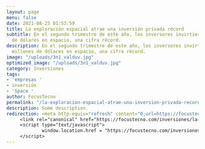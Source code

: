 ```yaml
---
layout: page
menu: false
date: 2021-08-25 01:53:59
title: La exploración espacial atrae una inversión privada récord
subtitle: En el segundo trimestre de este año, los inversores invirtieron 4.500 millones
  de dólares en espacio, una cifra récord.
description: En el segundo trimestre de este año, los inversores invirtieron 4.500
  millones de dólares en espacio, una cifra récord.
image: "/uploads/3n1_valduv.jpg"
optimized_image: "/uploads/3n1_valduv.jpg"
category: Inversiones
tags:
- 'empresas '
- inversión
- 'Space '
author: FocusTecno
permalink: "/la-exploracion-espacial-atrae-una-inversion-privada-record/"
description: Some description.
redirection: <meta http-equiv="refresh" content="0;url=https://focustecno.com/inversiones/la-exploracion-espacial-atrae-una-inversion-privada-record/"/>
     <link rel="canonical" href="https://focustecno.com/inversiones/la-exploracion-espacial-atrae-una-inversion-privada-record/"/>
     <script type="text/javascript">
             window.location.href = "https://focustecno.com/inversiones/la-exploracion-espacial-atrae-una-inversion-privada-record/"
     </script>
---
```


